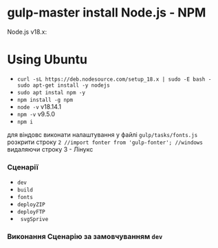 # gulp-master install  Node.js - NPM

Node.js v18.x:
# Using Ubuntu 
- `curl -sL https://deb.nodesource.com/setup_18.x | sudo -E bash - sudo apt-get install -y nodejs`
- `sudo apt instal npm -y`
- `npm install -g npm`
- `node -v`  v18.14.1
- `npm -v`   v9.5.0
- `npm i`

для віндовс виконати налаштування у файлі `gulp/tasks/fonts.js` розкрити строку `2 //import fonter from 'gulp-fonter'; //windows` видаляючи строку 3 - Лінукс

### Сценарії
  - ` dev ` 
  - ` build `
  - ` fonts `
  - ` deployZIP `
  - ` deployFTP `
  - ` svgSprive`
### Виконання Сценарію за замовчуванням  ` dev `
